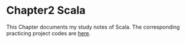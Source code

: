 # Chapter2 Scala

This Chapter documents my study notes of Scala. The corresponding practicing project codes are [here](https://github.com/miaofu1997/Learn-Scala).

